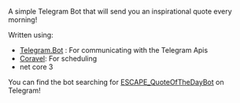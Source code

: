 A simple Telegram Bot that will send you an inspirational quote every morning!

Written using:
  - [Telegram.Bot](https://github.com/TelegramBots/Telegram.Bot) : For communicating with the Telegram Apis
  - [Coravel](https://github.com/jamesmh/coravel): For scheduling
  - net core 3
  
 You can find the bot searching for [ESCAPE_QuoteOfTheDayBot](https://t.me/@ESCAPE_QuoteOfTheDayBot) on Telegram!

